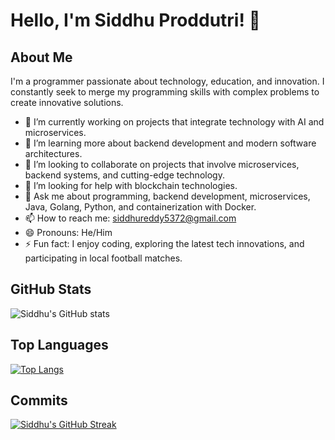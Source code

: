 # Hello, I'm Siddhu Proddutri! 👋

## About Me
I'm a programmer passionate about technology, education, and innovation. I constantly seek to merge my programming skills with complex problems to create innovative solutions.

- 🔭 I’m currently working on projects that integrate technology with AI and microservices.
- 🌱 I’m learning more about backend development and modern software architectures.
- 👯 I’m looking to collaborate on projects that involve microservices, backend systems, and cutting-edge technology.
- 🤔 I’m looking for help with blockchain technologies.
- 💬 Ask me about programming, backend development, microservices, Java, Golang, Python, and containerization with Docker.
- 📫 How to reach me: siddhureddy5372@gmail.com
- 😄 Pronouns: He/Him
- ⚡ Fun fact: I enjoy coding, exploring the latest tech innovations, and participating in local football matches.

## GitHub Stats
![Siddhu's GitHub stats](https://github-readme-stats.vercel.app/api?username=siddhureddy5372&show_icons=true&theme=radical)

## Top Languages
[![Top Langs](https://github-readme-stats.vercel.app/api/top-langs/?username=siddhureddy5372&layout=compact&theme=radical)](https://github.com/anuraghazra/github-readme-stats)

## Commits
[![Siddhu's GitHub Streak](https://github-readme-streak-stats.herokuapp.com/?user=siddhureddy5372&theme=radical)](https://github.com/DenverCoder1/github-readme-streak-stats)
